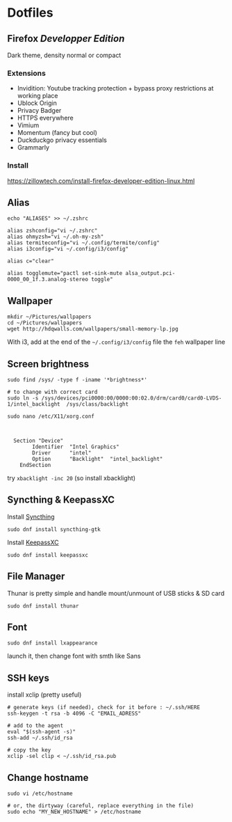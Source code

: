 # Dotfiles

## Firefox _Developper Edition_

Dark theme, density normal or compact

### Extensions

- Invidition: Youtube tracking protection + bypass proxy restrictions at working place
- Ublock Origin
- Privacy Badger
- HTTPS everywhere
- Vimium
- Momentum (fancy but cool)
- Duckduckgo privacy essentials
- Grammarly

### Install

https://zillowtech.com/install-firefox-developer-edition-linux.html

## Alias

`echo "ALIASES" >> ~/.zshrc `

```
alias zshconfig="vi ~/.zshrc"
alias ohmyzsh="vi ~/.oh-my-zsh"
alias termiteconfig="vi ~/.config/termite/config"
alias i3config="vi ~/.config/i3/config"

alias c="clear"

alias togglemute="pactl set-sink-mute alsa_output.pci-0000_00_1f.3.analog-stereo toggle"
```

## Wallpaper

```
mkdir ~/Pictures/wallpapers
cd ~/Pictures/wallpapers
wget http://hdqwalls.com/wallpapers/small-memory-lp.jpg
```

With i3, add at the end of the `~/.config/i3/config` file the `feh` wallpaper line

## Screen brightness

```
sudo find /sys/ -type f -iname '*brightness*'

# to change with correct card
sudo ln -s /sys/devices/pci0000:00/0000:00:02.0/drm/card0/card0-LVDS-1/intel_backlight  /sys/class/backlight
```

```
sudo nano /etc/X11/xorg.conf



  Section "Device"
        Identifier  "Intel Graphics" 
        Driver      "intel"
        Option      "Backlight"  "intel_backlight"
    EndSection

```

try `xbacklight -inc 20` (so install xbacklight)

## Syncthing & KeepassXC

Install [Syncthing](https://syncthing.net/)
```
sudo dnf install syncthing-gtk
```

Install [KeepassXC](https://keepassxc.org/)
```
sudo dnf install keepassxc
```

## File Manager

Thunar is pretty simple and handle mount/unmount of USB sticks & SD card

```
sudo dnf install thunar
```

## Font

```
sudo dnf install lxappearance
```
launch it, then change font with smth like Sans

## SSH keys

install xclip (pretty useful)

```
# generate keys (if needed), check for it before : ~/.ssh/HERE
ssh-keygen -t rsa -b 4096 -C "EMAIL_ADRESS"

# add to the agent
eval "$(ssh-agent -s)"
ssh-add ~/.ssh/id_rsa

# copy the key
xclip -sel clip < ~/.ssh/id_rsa.pub
```

## Change hostname

```
sudo vi /etc/hostname

# or, the dirtyway (careful, replace everything in the file)
sudo echo "MY_NEW_HOSTNAME" > /etc/hostname
```
